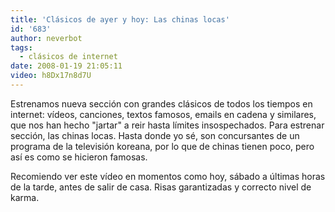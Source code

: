 ```yaml
---
title: 'Clásicos de ayer y hoy: Las chinas locas'
id: '683'
author: neverbot
tags:
  - clásicos de internet
date: 2008-01-19 21:05:11
video: h8Dx17n8d7U
---
```


Estrenamos nueva sección con grandes clásicos de todos los tiempos en internet: vídeos, canciones, textos famosos, emails en cadena y similares, que nos han hecho "jartar" a reir hasta límites insospechados. Para estrenar sección, las chinas locas. Hasta donde yo sé, son concursantes de un programa de la televisión koreana, por lo que de chinas tienen poco, pero así es como se hicieron famosas.

Recomiendo ver este vídeo en momentos como hoy, sábado a últimas horas de la tarde, antes de salir de casa. Risas garantizadas y correcto nivel de karma.